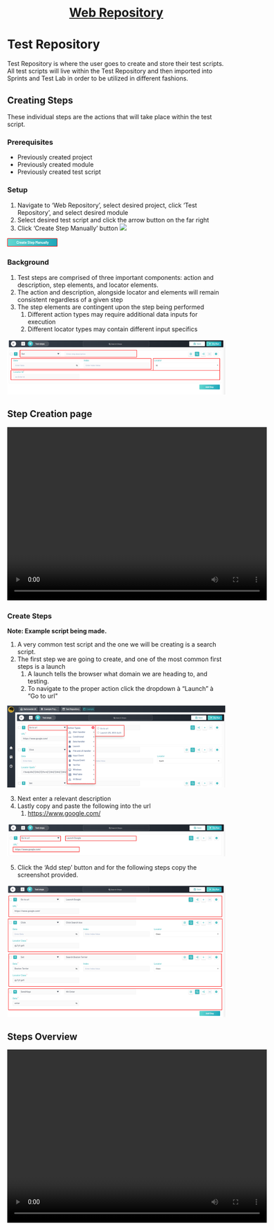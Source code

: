 <h1 style="text-align: center; text-decoration:underline; font-weight: bold;">Web Repository</h1>


# Test Repository
Test Repository is where the user goes to create and store their test scripts. All test scripts will live within the Test Repository and then imported into Sprints and Test Lab in order to be utilized in different fashions.

## Creating Steps<!-- {docsify-ignore} --> 
These individual steps are the actions that will take place within the test script.

### Prerequisites
- Previously created project
- Previously created module
- Previously created test script

### Setup

1. Navigate to ‘Web Repository’, select desired project, click ‘Test Repository’, and select desired module
1. Select desired test script and click the arrow button on the far right
1. Click ‘Create Step Manually’ button  ![](../../_media/_webimages/Aspose.Words.404e87e9-6ed7-4fc7-ac81-b7d471d1c9f8.058.png)

![Creating Steps 1](../../_media/_webimages/Aspose.Words.404e87e9-6ed7-4fc7-ac81-b7d471d1c9f8.059.png)

### Background

1. Test steps are comprised of three important components: action and description, step elements, and locator elements. 
1. The action and description, alongside locator and elements will remain consistent regardless of a given step
1. The step elements are contingent upon the step being performed
   1. Different action types may require additional data inputs for execution
   1. Different locator types may contain different input specifics

![Creating Steps 2](../../_media/_webimages/Aspose.Words.404e87e9-6ed7-4fc7-ac81-b7d471d1c9f8.060.png)

## Step Creation page

<video width="600px" height="400px" controls>
  <source src="/_webrepo/_projectcreation/../../_media/_videos/_webVideos/Clip5-Stepcreationpage.mp4" type="video/mp4">
</video>

### Create Steps

**Note: Example script being made.**

1. A very common test script and the one we will be creating is a search script. 
2. The first step we are going to create, and one of the most common first steps is a launch
   1. A launch tells the browser what domain we are heading to, and testing. 
   2. To navigate to the proper action click the dropdown à “Launch” à “Go to url"

![Creating Steps 3](../../_media/_webimages/Aspose.Words.404e87e9-6ed7-4fc7-ac81-b7d471d1c9f8.008.png)

3. Next enter a relevant description 
4. Lastly copy and paste the following into the url
   1. <https://www.google.com/>

![Creating Steps 4](../../_media/_webimages/Aspose.Words.404e87e9-6ed7-4fc7-ac81-b7d471d1c9f8.061.png)

5. Click the ‘Add step’ button and for the following steps copy the screenshot provided.

![Creating Steps 5](../../_media/_webimages/Aspose.Words.404e87e9-6ed7-4fc7-ac81-b7d471d1c9f8.062.png)

## Steps Overview

<video width="600px" height="400px" controls>
  <source src="/_webrepo/_projectcreation/../../_media/_videos/_webVideos/Clip6-Stepsoverview.mp4" type="video/mp4">
</video>

